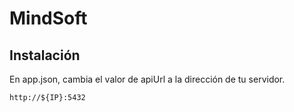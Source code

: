 # MindSoft

## Instalación

En app.json, cambia el valor de apiUrl a la dirección de tu servidor.

```
http://${IP}:5432
```